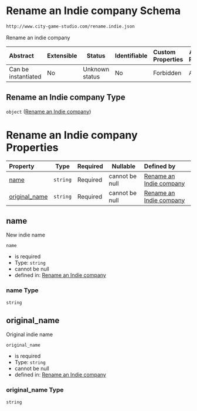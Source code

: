 # Rename an Indie company Schema

```txt
http://www.city-game-studio.com/rename.indie.json
```

Rename an indie company


| Abstract            | Extensible | Status         | Identifiable | Custom Properties | Additional Properties | Access Restrictions | Defined In                                                                         |
| :------------------ | ---------- | -------------- | ------------ | :---------------- | --------------------- | ------------------- | ---------------------------------------------------------------------------------- |
| Can be instantiated | No         | Unknown status | No           | Forbidden         | Allowed               | none                | [rename-indie.schema.json](../out/rename-indie.schema.json "open original schema") |

## Rename an Indie company Type

`object` ([Rename an Indie company](rename-indie.md))

# Rename an Indie company Properties

| Property                        | Type     | Required | Nullable       | Defined by                                                                                                                                             |
| :------------------------------ | -------- | -------- | -------------- | :----------------------------------------------------------------------------------------------------------------------------------------------------- |
| [name](#name)                   | `string` | Required | cannot be null | [Rename an Indie company](rename-indie-properties-name.md "http&#x3A;//www.city-game-studio.com/rename.indie.json#/properties/name")                   |
| [original_name](#original_name) | `string` | Required | cannot be null | [Rename an Indie company](rename-indie-properties-original_name.md "http&#x3A;//www.city-game-studio.com/rename.indie.json#/properties/original_name") |

## name

New indie name


`name`

-   is required
-   Type: `string`
-   cannot be null
-   defined in: [Rename an Indie company](rename-indie-properties-name.md "http&#x3A;//www.city-game-studio.com/rename.indie.json#/properties/name")

### name Type

`string`

## original_name

Original indie name


`original_name`

-   is required
-   Type: `string`
-   cannot be null
-   defined in: [Rename an Indie company](rename-indie-properties-original_name.md "http&#x3A;//www.city-game-studio.com/rename.indie.json#/properties/original_name")

### original_name Type

`string`
